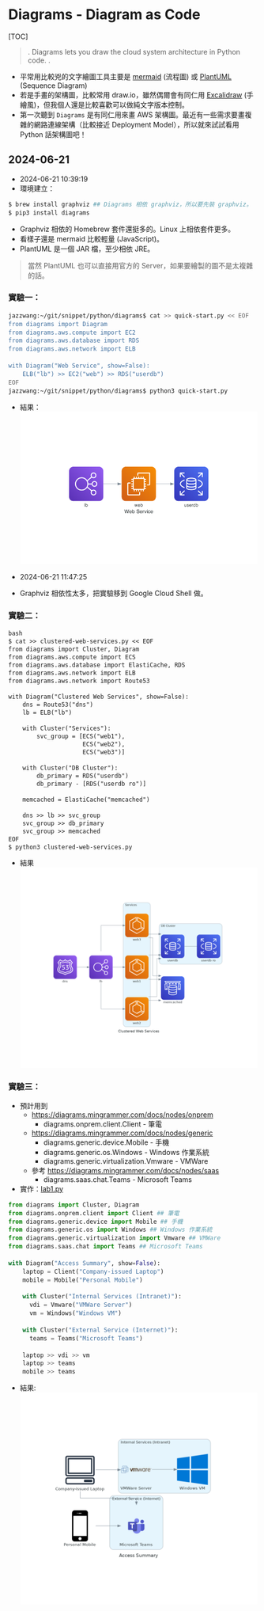 # Diagrams - Diagram as Code

[TOC]

> .
> Diagrams lets you draw the cloud system architecture in Python code.
> .

- 平常用比較兇的文字繪圖工具主要是 [mermaid](https://mermaid.js.org/) (流程圖) 或 [PlantUML](https://plantuml.com/) (Sequence Diagram)
- 若是手畫的架構圖，比較常用 draw.io，雖然偶爾會有同仁用 [Excalidraw](https://excalidraw.com/) (手繪風)，但我個人還是比較喜歡可以做純文字版本控制。
- 第一次聽到 `Diagrams` 是有同仁用來畫 AWS 架構圖。最近有一些需求要畫複雜的網路連線架構（比較接近 Deployment Model），所以就來試試看用 Python 話架構圖吧！

## 2024-06-21

- 2024-06-21 10:39:19
- 環境建立：
```bash
$ brew install graphviz ## Diagrams 相依 graphviz，所以要先裝 graphviz。
$ pip3 install diagrams
```

- Graphviz 相依的 Homebrew 套件還挺多的。Linux 上相依套件更多。
- 看樣子還是 mermaid 比較輕量 (JavaScript)。
- PlantUML 是一個 JAR 檔，至少相依 JRE。
> 當然 PlantUML 也可以直接用官方的 Server，如果要繪製的圖不是太複雜的話。

### 實驗一：

```bash
jazzwang:~/git/snippet/python/diagrams$ cat >> quick-start.py << EOF
from diagrams import Diagram
from diagrams.aws.compute import EC2
from diagrams.aws.database import RDS
from diagrams.aws.network import ELB

with Diagram("Web Service", show=False):
    ELB("lb") >> EC2("web") >> RDS("userdb")
EOF
jazzwang:~/git/snippet/python/diagrams$ python3 quick-start.py
```
- 結果：
![](web_service.png)

- 2024-06-21 11:47:25
- Graphviz 相依性太多，把實驗移到 Google Cloud Shell 做。

### 實驗二：

```
bash
$ cat >> clustered-web-services.py << EOF
from diagrams import Cluster, Diagram
from diagrams.aws.compute import ECS
from diagrams.aws.database import ElastiCache, RDS
from diagrams.aws.network import ELB
from diagrams.aws.network import Route53

with Diagram("Clustered Web Services", show=False):
    dns = Route53("dns")
    lb = ELB("lb")

    with Cluster("Services"):
        svc_group = [ECS("web1"),
                     ECS("web2"),
                     ECS("web3")]

    with Cluster("DB Cluster"):
        db_primary = RDS("userdb")
        db_primary - [RDS("userdb ro")]

    memcached = ElastiCache("memcached")

    dns >> lb >> svc_group
    svc_group >> db_primary
    svc_group >> memcached
EOF
$ python3 clustered-web-services.py
```
- 結果
![](clustered_web_services.png)

### 實驗三：
- 預計用到
  - https://diagrams.mingrammer.com/docs/nodes/onprem
    - diagrams.onprem.client.Client - 筆電
  - https://diagrams.mingrammer.com/docs/nodes/generic
    - diagrams.generic.device.Mobile - 手機
    - diagrams.generic.os.Windows - Windows 作業系統
    - diagrams.generic.virtualization.Vmware - VMWare
  - 參考 https://diagrams.mingrammer.com/docs/nodes/saas
    - diagrams.saas.chat.Teams - Microsoft Teams
- 實作：[lab1.py](lab1.py)
```python
from diagrams import Cluster, Diagram
from diagrams.onprem.client import Client ## 筆電
from diagrams.generic.device import Mobile ## 手機
from diagrams.generic.os import Windows ## Windows 作業系統
from diagrams.generic.virtualization import Vmware ## VMWare
from diagrams.saas.chat import Teams ## Microsoft Teams

with Diagram("Access Summary", show=False):
    laptop = Client("Company-issued Laptop")
    mobile = Mobile("Personal Mobile")

    with Cluster("Internal Services (Intranet)"):
      vdi = Vmware("VMWare Server")
      vm = Windows("Windows VM")

    with Cluster("External Service (Internet)"):
      teams = Teams("Microsoft Teams")

    laptop >> vdi >> vm
    laptop >> teams
    mobile >> teams
```
- 結果:
![](access_summary.png)